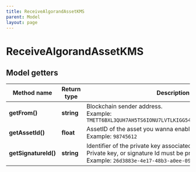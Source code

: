 ```yaml
---
title: ReceiveAlgorandAssetKMS
parent: Model
layout: page
---
```


# ReceiveAlgorandAssetKMS

## Model getters

Method name | Return type | Description | Notes
------------ | ------------- | ------------- | -------------
**getFrom()** | **string** | Blockchain sender address. <br>Example: `TMETT6BXL3QUH7AH5TS6IONU7LVTLKIGG54CFCNPMQXWGRIZFIESZBYWP4` |
**getAssetId()** | **float** | AssetID of the asset you wanna enable for the sender. <br>Example: `98745612` |
**getSignatureId()** | **string** | Identifier of the private key associated in signing application. Private key, or signature Id must be present. <br>Example: `26d3883e-4e17-48b3-a0ee-09a3e484ac83` |

